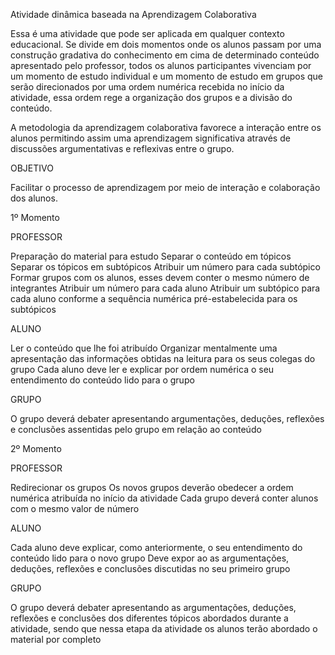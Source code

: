 
   


Atividade dinâmica baseada na Aprendizagem Colaborativa



Essa é uma atividade que pode ser aplicada em qualquer contexto educacional. Se divide em dois momentos onde os alunos passam por uma construção gradativa do conhecimento em cima de determinado conteúdo apresentado pelo professor, todos os alunos participantes vivenciam por um momento de estudo individual e um momento de estudo em grupos que serão direcionados por uma ordem numérica recebida no início da atividade, essa ordem rege a organização dos grupos e a divisão do conteúdo.

A metodologia da aprendizagem colaborativa favorece a interação entre os alunos permitindo assim uma aprendizagem significativa através de discussões argumentativas e reflexivas entre o grupo.
    
 
OBJETIVO


Facilitar o processo de aprendizagem por meio de interação e colaboração dos alunos.


1º Momento 


PROFESSOR


Preparação do material para estudo
Separar o conteúdo em tópicos 
Separar os tópicos em subtópicos
Atribuir um número para cada subtópico
Formar grupos com os alunos, esses devem conter o mesmo número de integrantes
Atribuir um número para cada aluno 
Atribuir um subtópico para cada aluno conforme a sequência numérica pré-estabelecida para os subtópicos




ALUNO


Ler o conteúdo que lhe foi atribuído 
Organizar mentalmente uma apresentação das informações obtidas na leitura  para os seus colegas do grupo
Cada aluno deve ler e explicar por ordem numérica o seu entendimento do conteúdo lido para o grupo




GRUPO


O grupo deverá debater apresentando argumentações, deduções, reflexões e conclusões assentidas pelo grupo em relação ao conteúdo






2º Momento 


PROFESSOR


Redirecionar os grupos 
Os novos grupos deverão obedecer a ordem numérica atribuída no início da atividade
Cada grupo deverá conter alunos com o mesmo valor de número 




ALUNO


Cada aluno deve explicar, como anteriormente, o seu entendimento do conteúdo lido para o novo grupo
Deve expor ao as argumentações, deduções, reflexões e conclusões discutidas no seu primeiro grupo




GRUPO


O grupo deverá debater apresentando as argumentações, deduções, reflexões e conclusões dos diferentes tópicos abordados durante a atividade, sendo que nessa etapa da atividade os alunos terão abordado o material por completo


